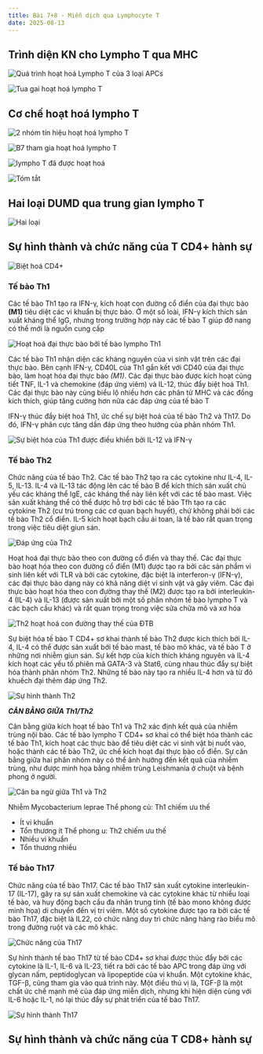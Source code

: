 ```yaml
---
title: Bài 7+8 - Miễn dịch qua Lymphocyte T
date: 2025-08-13
---
```

## Trình diện KN cho Lympho T qua MHC

![Quá trình hoạt hoá Lympho T của 3 loại APCs](/y2/mddc/7-8-apc-hoathoa-t.png)

![Tua gai hoạt hoá lympho T](/y2/mddc/7-8-tua-gai-hoathoa-t.png)

## Cơ chế hoạt hoá lympho T

![2 nhóm tín hiệu hoạt hoá lympho T](/y2/mddc/7-8-tinhieu-hoathoa-t.jpeg)

![B7 tham gia hoạt hoá lympho T](/y2/mddc/7-8-b7-hoathoa-t.png)

![lympho T đã được hoạt hoá](/y2/mddc/7-8-quatrinh-hoathoa-t.png)

![Tóm tắt](/y2/mddc/7-8-tomtat-hoathoa-t.png)

## Hai loại DUMD qua trung gian lympho T

![Hai loại](/y2/mddc/7-8-dapung-cd4-cd8.png)

## Sự hình thành và chức năng của T CD4+ hành sự

![Biệt hoá CD4+](/y2/mddc/7-8-biethoa-cd4.png)

### Tế bào Th1

 Các tế bào Th1 tạo ra IFN-γ, kích hoạt con đường cổ điển của đại thực bào **(M1)** tiêu diệt các vi khuẩn bị thực bào. Ở một số loài, IFN-γ kích thích sản xuất kháng thể IgG, nhưng trong trường hợp này các tế bào T giúp đỡ nang có thể mới là nguồn cung cấp

![Hoạt hoá đại thực bào bởi tế bào lympho Th1](/y2/mddc/7-8-dtb-dapung-th1.png)

Các tế bào Th1 nhận diện các kháng nguyên của vi sinh vật trên các đại thực bào. Bên cạnh IFN-γ, CD40L của Th1 gắn kết với CD40 của đại thực bào, làm hoạt hóa đại thực bào *(M1)*. Các đại thực bào được kích hoạt cũng tiết TNF, IL-1 và chemokine (đáp ứng viêm) và IL-12, thúc đẩy biệt hoá Th1. Các đại thực bào này cũng biểu lộ nhiều hơn các phân tử MHC và các đồng kích thích, giúp tăng cường hơn nữa các đáp ứng của tế bào T

IFN-γ thúc đẩy biệt hoá Th1, ức chế sự biệt hoá của tế bào Th2 và Th17. Do đó, IFN-γ phân cực tăng dần đáp ứng theo hướng của phân nhóm Th1.

![Sự biệt hóa của Th1 được điều khiển bởi IL-12 và IFN-γ](/y2/mddc/7-8-th1-cytokin.png)

### Tế bào Th2

Chức năng của tế bào Th2. Các tế bào Th2 tạo ra các cytokine như IL-4, IL-5, IL-13. IL-4 và IL-13 tác động lên các tế bào B để kích thích sản xuất chủ yếu các kháng thể IgE, các kháng thể này liên kết với các tế bào mast. Việc sản xuất kháng thể có thể được hỗ trợ bởi các tế bào Tfh tạo ra các cytokine Th2 (cư trú trong các cơ quan bạch huyết), chứ không phải bởi các tế bào Th2 cổ điển. IL-5 kích hoạt bạch cầu ái toan, là tế bào rất quan trọng trong việc tiêu diệt giun sán.

![Đáp ứng của Th2](/y2/mddc/7-8-dapung-th2.png)

Hoạt hoá đại thực bào theo con đường cổ điển và thay thế. Các đại thực bào hoạt hóa theo con đường cổ điển (M1) được tạo ra bởi các sản phẩm vi sinh liên kết với TLR và bởi các cytokine, đặc biệt là interferon-γ (IFN-γ), các đại thực bào dạng này có khả năng diệt vi sinh vật và gây viêm. Các đại thực bào hoạt hóa theo con đường thay thế (M2) được tạo ra bởi interleukin-4 (IL-4) và IL-13 (được sản xuất bởi một số phân nhóm tế bào lympho T và các bạch cầu khác) và rất quan trọng trong việc sửa chữa mô và xơ hóa

![Th2 hoạt hoá con đường thay thế của ĐTB](/y2/mddc/7-8-th2-dtb.png)

Sự biệt hóa tế bào T CD4+ sơ
khai thành tế bào Th2 được kích thích
bởi IL-4, IL-4 có thể được sản xuất bởi
tế bào mast, tế bào mô khác, và tế bào T
ở những nơi nhiễm giun sán. Sự kết hợp
của kích thích kháng nguyên và IL-4
kích hoạt các yếu tố phiên mã GATA-3
và Stat6, cùng nhau thúc đẩy sự biệt
hóa thành phân nhóm Th2. Những tế
bào này tạo ra nhiều IL-4 hơn và từ đó
khuếch đại thêm đáp ứng Th2.

![Sự hình thành Th2](/y2/mddc/7-8-hinhthanh-th2.jpeg)

***CÂN BẰNG GIỮA Th1/Th2***

Cân bằng giữa kích hoạt tế bào Th1 và Th2 xác định kết quả của nhiễm
trùng nội bào. Các tế bào lympho T CD4+ sơ khai có thể biệt hóa thành các tế bào
Th1, kích hoạt các thực bào để tiêu diệt các vi sinh vật bị nuốt vào, hoặc thành các tế
bào Th2, ức chế kích hoạt đại thực bào cổ điển. Sự cân bằng giữa hai phân nhóm
này có thể ảnh hưởng đến kết quả của nhiễm trùng, như được minh họa bằng nhiễm
trùng Leishmania ở chuột và bệnh phong ở người.

![Cân ba ngừ giữa Th1 và Th2](/y2/mddc/7-8-cb-th1-th2.png)

Nhiễm Mycobacterium leprae
Thể phong củ: Th1 chiếm ưu thế

- Ít vi khuẩn
- Tổn thương ít
Thể phong u: Th2 chiếm ưu thế
- Nhiều vi khuẩn
- Tổn thương nhiều

### Tế bào Th17

Chức năng của tế bào
Th17. Các tế bào Th17 sản xuất
cytokine interleukin-17 (IL-17), gây
ra sự sản xuất chemokine và các
cytokine khác từ nhiều loại tế bào,
và huy động bạch cầu đa nhân
trung tính (tế bào mono không
được minh họa) di chuyển đến vị trí
viêm. Một số cytokine được tạo ra
bởi các tế bào Th17, đặc biệt là IL22, có chức năng duy trì chức năng
hàng rào biểu mô trong đường ruột
và các mô khác.

![Chức năng của Th17](/y2/mddc/7-8-chucnang-th17.jpeg)

Sự hình thành tế bào Th17 từ tế
bào CD4+ sơ khai được thúc đẩy bởi các
cytokine là IL-1, IL-6 và IL-23, tiết ra bởi
các tế bào APC trong đáp ứng với glycan
nấm, peptidoglycan và lipopeptide của vi
khuẩn. Một cytokine khác, TGF-β, cũng
tham gia vào quá trình này. Một điều thú vị
là, TGF-β là một chất ức chế mạnh mẽ của
đáp ứng miễn dịch, nhưng khi hiện diện
cùng với IL-6 hoặc IL-1, nó lại thúc đẩy sự
phát triển của tế bào Th17.

![Sự hình thành Th17](/y2/mddc/7-8-hinhthanh-th17.jpeg)

## Sự hình thành và chức năng của T CD8+ hành sự
